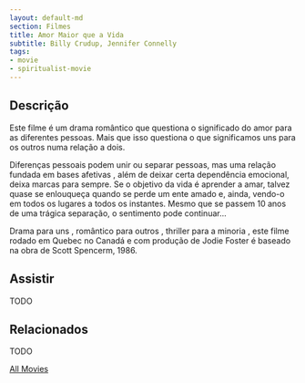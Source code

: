 ```yaml
---
layout: default-md
section: Filmes
title: Amor Maior que a Vida
subtitle: Billy Crudup, Jennifer Connelly
tags: 
- movie
- spiritualist-movie
---
```


## Descrição
Este filme é um drama romântico que questiona o significado do amor para as diferentes pessoas. Mais que  isso  questiona o que significamos uns para os outros numa relação a dois.

Diferenças pessoais podem unir ou separar pessoas, mas uma relação fundada em bases afetivas , além de deixar certa dependência emocional, deixa marcas para sempre. Se o objetivo da  vida é aprender a amar, talvez  quase se enlouqueça quando se perde um ente amado e, ainda, vendo-o em todos os lugares a todos os instantes. Mesmo que se passem 10 anos  de uma trágica separação, o sentimento pode continuar...

Drama  para uns , romântico para outros , thriller para a minoria , este filme rodado em Quebec no Canadá e com produção de Jodie Foster é baseado na obra  de Scott Spencerm, 1986.

## Assistir
TODO

## Relacionados
TODO


<a href="/movies" class="button">All Movies</a>